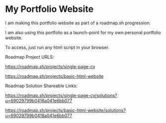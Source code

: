 # My Portfolio Website
I am making this portfolio website as part of a roadmap.sh progression.

I am also using this portfolio as a launch-point for my own personal portfolio website.

To access, just run any html script in your browser.

Roadmap Project URLS:

https://roadmap.sh/projects/single-page-cv

https://roadmap.sh/projects/basic-html-website


Roadmap Solution Shareable Links:

https://roadmap.sh/projects/single-page-cv/solutions?u=69029799b0418a041e6bb077

https://roadmap.sh/projects/basic-html-website/solutions?u=69029799b0418a041e6bb077
